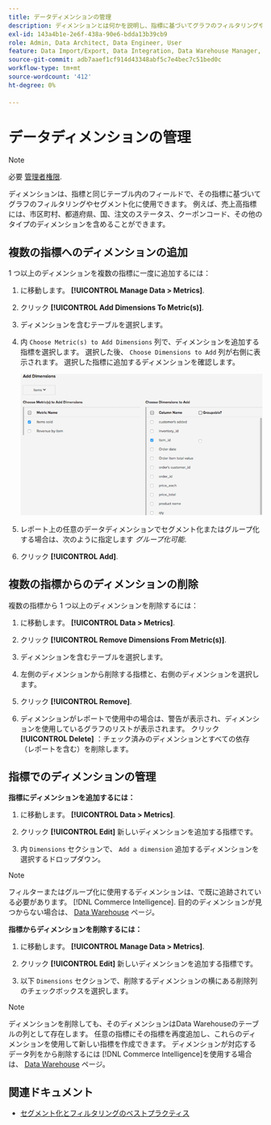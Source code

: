 ```yaml
---
title: データディメンションの管理
description: ディメンションとは何かを説明し、指標に基づいてグラフのフィルタリングやセグメント化に使用できます。
exl-id: 143a4b1e-2e6f-438a-90e6-bdda13b39cb9
role: Admin, Data Architect, Data Engineer, User
feature: Data Import/Export, Data Integration, Data Warehouse Manager, Commerce Tables
source-git-commit: adb7aaef1cf914d43348abf5c7e4bec7c51bed0c
workflow-type: tm+mt
source-wordcount: '412'
ht-degree: 0%

---
```


# データディメンションの管理

>[!NOTE]
>
>必要 [管理者権限](../../administrator/user-management/user-management.md).

ディメンションは、指標と同じテーブル内のフィールドで、その指標に基づいてグラフのフィルタリングやセグメント化に使用できます。 例えば、売上高指標には、市区町村、都道府県、国、注文のステータス、クーポンコード、その他のタイプのディメンションを含めることができます。

## 複数の指標へのディメンションの追加

1 つ以上のディメンションを複数の指標に一度に追加するには：

1. に移動します。 **[!UICONTROL Manage Data > Metrics]**.

1. クリック **[!UICONTROL Add Dimensions To Metric(s)]**.

1. ディメンションを含むテーブルを選択します。

1. 内 `Choose Metric(s) to Add Dimensions` 列で、ディメンションを追加する指標を選択します。 選択した後、 `Choose Dimensions to Add` 列が右側に表示されます。 選択した指標に追加するディメンションを確認します。

   ![](../../assets/Add_Dimensions.png)

1. レポート上の任意のデータディメンションでセグメント化またはグループ化する場合は、次のように指定します _グループ化可能_.

1. クリック **[!UICONTROL Add]**.

## 複数の指標からのディメンションの削除

複数の指標から 1 つ以上のディメンションを削除するには：

1. に移動します。 **[!UICONTROL Data > Metrics]**.

1. クリック **[!UICONTROL Remove Dimensions From Metric(s)]**.

1. ディメンションを含むテーブルを選択します。

1. 左側のディメンションから削除する指標と、右側のディメンションを選択します。

1. クリック **[!UICONTROL Remove]**.

1. ディメンションがレポートで使用中の場合は、警告が表示され、ディメンションを使用しているグラフのリストが表示されます。 クリック **[!UICONTROL Delete]** ：チェック済みのディメンションとすべての依存（レポートを含む）を削除します。

## 指標でのディメンションの管理

**指標にディメンションを追加するには：**

1. に移動します。 **[!UICONTROL Data > Metrics]**.

1. クリック **[!UICONTROL Edit]** 新しいディメンションを追加する指標です。

1. 内 `Dimensions` セクションで、 `Add a dimension` 追加するディメンションを選択するドロップダウン。

>[!NOTE]
>
>フィルターまたはグループ化に使用するディメンションは、で既に追跡されている必要があります。 [!DNL Commerce Intelligence]. 目的のディメンションが見つからない場合は、 [Data Warehouse](../data-warehouse-mgr/tour-dwm.md) ページ。


**指標からディメンションを削除するには：**

1. に移動します。 **[!UICONTROL Manage Data > Metrics]**.

1. クリック **[!UICONTROL Edit]** 新しいディメンションを追加する指標です。

1. 以下 `Dimensions` セクションで、削除するディメンションの横にある削除列のチェックボックスを選択します。

>[!NOTE]
>
>ディメンションを削除しても、そのディメンションはData Warehouseのテーブルの列として存在します。 任意の指標にその指標を再度追加し、これらのディメンションを使用して新しい指標を作成できます。 ディメンションが対応するデータ列をから削除するには [!DNL Commerce Intelligence]を使用する場合は、 [Data Warehouse](../data-warehouse-mgr/tour-dwm.md) ページ。

## 関連ドキュメント

* [セグメント化とフィルタリングのベストプラクティス](../../best-practices/segment-filter.md)
